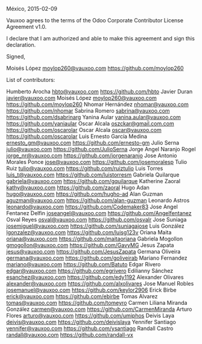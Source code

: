 México, 2015-02-09

Vauxoo agrees to the terms of the Odoo Corporate Contributor License Agreement v1.0.

I declare that I am authorized and able to make this agreement and sign this declaration.

Signed,

Moisés López moylop260@vauxoo.com https://github.com/moylop260

List of contributors:

Humberto Arocha hbto@vauxoo.com https://github.com/hbto
Javier Duran javier@vauxoo.com
Moisés López moylop260@vauxoo.com https://github.com/moylop260
Nhomar Hernández nhomar@vauxoo.com https://github.com/nhomar
Sabrina Romero sabrina@vauxoo.com https://github.com/dsabrinarg
Yanina Aular yanina.aular@vauxoo.com https://github.com/yaniaular
Oscar Alcala oszckar@gmail.com.com https://github.com/oscarolar
Oscar Alcala oscar@vauxoo.com https://github.com/oscarolar
Luis Ernesto García Medina ernesto_gm@vauxoo.com https://github.com/ernesto-gm
Julio Serna julio@vauxoo.com https://github.com/JulioSerna
Jorge Angel Naranjo Rogel jorge_nr@vauxoo.com https://github.com/jorgenaranjo
Jose Antonio Morales Ponce jose@vauxoo.com https://github.com/josemoralesp
Tulio Ruiz tulio@vauxoo.com https://github.com/ruiztulio
Luis Torres luis_t@vauxoo.com https://github.com/luistorresm
Gabriela Quilarque gabriela@vauxoo.com https://github.com/gquilarque
Katherine Zaoral kathy@vauxoo.com https://github.com/zaoral
Hugo Adan hugo@vauxoo.com https://github.com/hugho-ad
Alan Guzman aguzman@vauxoo.com https://github.com/alan-guzman
Leonardo Astros leonardo@vauxoo.com https://github.com/Codemaker83
Jose Angel Fentanez Delfin joseangel@vauxoo.com https://github.com/Angelfentanez
Osval Reyes osval@vauxoo.com https://github.com/osvalr
Jose Suniaga josemiguel@vauxoo.com https://github.com/suniagajose
Luis González lgonzalez@vauxoo.com https://github.com/luisg123v
Oriana Maita oriana@vauxoo.com https://github.com/maitaoriana
Gabriela Mogollon gmogollon@vauxoo.com https://github.com/GavyMG
Jesus Zapata jesus@vauxoo.com https://github.com/JesusZapata
Germana Oliveira germana@vauxoo.com https://github.com/goliveirab
Mariano Fernandez mariano@vauxoo.com https://github.com/Batuto
Edgar Rivero edgar@vauxoo.com https://github.com/egrivero
Edilianny Sánchez esanchez@vauxoo.com https://github.com/edy1192
Alexander Olivares alexander@vauxoo.com https://github.com/alxolivares
Jose Manuel Robles josemanuel@vauxoo.com https://github.com/keylor2906
Erick Birbe erick@vauxoo.com https://github.com/ebirbe
Tomas Alvarez tomas@vauxoo.com https://github.com/tomeyro
Carmen Liliana Miranda González carmen@vauxoo.com https://github.com/CarmenMiranda
Arturo Flores arturo@vauxoo.com https://github.com/umiphos
Deivis Laya deivis@vauxoo.com https://github.com/deivislaya
Yennifer Santiago yennifer@vauxoo.com https://github.com/ysantiago
Randall Castro randall@vauxoo.com https://github.com/randall-vx

